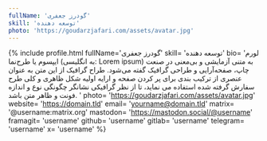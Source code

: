 ```yaml
---
fullName: 'گودرز جعفری'
skill: 'توسعه‌ دهنده'
photo: 'https://goudarzjafari.com/assets/avatar.jpg'
---
```


{% include profile.html 
fullName='گودرز جعفری'
skill= 'توسعه‌ دهنده'
bio= 'لورم ایپسوم یا طرح‌نما (به انگلیسی: Lorem ipsum) به متنی آزمایشی و بی‌معنی در صنعت چاپ، صفحه‌آرایی و طراحی گرافیک گفته می‌شود. طراح گرافیک از این متن به عنوان عنصری از ترکیب بندی برای پر کردن صفحه و ارایه اولیه شکل ظاهری و کلی طرح سفارش گرفته شده استفاده می نماید، تا از نظر گرافیکی نشانگر چگونگی نوع و اندازه فونت و ظاهر متن باشد. '
photo= 'https://goudarzjafari.com/assets/avatar.jpg'
website= 'https://domain.tld'
email= 'yourname@domain.tld'
matrix= '@username:matrix.org'
mastodon= 'https://mastodon.social/@username'
framagit= 'username'
github= 'username'
gitlab= 'username'
telegram= 'username'
x= 'username'
%}
